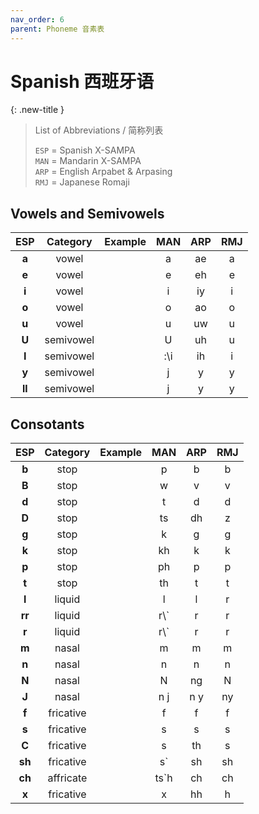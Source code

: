 ```yaml
---
nav_order: 6
parent: Phoneme 音素表
---
```

# Spanish 西班牙语

{: .new-title }
> List of Abbreviations / 简称列表
>
> `ESP` = Spanish X-SAMPA  
> `MAN` = Mandarin X-SAMPA  
> `ARP` = English Arpabet & Arpasing  
> `RMJ` = Japanese Romaji  
 
## Vowels and Semivowels

|ESP|Category|Example|MAN|ARP|RMJ|
|:----:|:----:|:----:|:----:|:----:|:----:|
|**a**|vowel||a|ae|a|
|**e**|vowel||e|eh|e|
|**i**|vowel||i|iy|i|
|**o**|vowel||o|ao|o|
|**u**|vowel||u|uw|u|
|**U**|semivowel||U|uh|u|
|**I**|semivowel||:\i|ih|i|
|**y**|semivowel||j|y|y|
|**ll**|semivowel||j|y|y|

## Consotants

|ESP|Category|Example|MAN|ARP|RMJ|
|:----:|:----:|:----:|:----:|:----:|:----:|
|**b**|stop||p|b|b|
|**B**|stop||w|v|v|
|**d**|stop||t|d|d|
|**D**|stop||ts|dh|z|
|**g**|stop||k|g|g|
|**k**|stop||kh|k|k|
|**p**|stop||ph|p|p|
|**t**|stop||th|t|t|
|**l**|liquid||l|l|r|
|**rr**|liquid||r\\`|r|r|
|**r**|liquid||r\\`|r|r|
|**m**|nasal||m|m|m|
|**n**|nasal||n|n|n|
|**N**|nasal||N|ng|N|
|**J**|nasal||n j|n y|ny|
|**f**|fricative||f|f|f|
|**s**|fricative||s|s|s|
|**C**|fricative||s|th|s|
|**sh**|fricative||s&#96;|sh|sh|
|**ch**|affricate||ts&#96;h|ch|ch|
|**x**|fricative||x|hh|h|